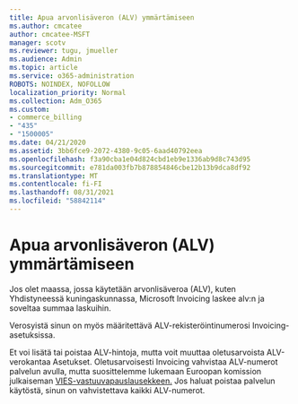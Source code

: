 ```yaml
---
title: Apua arvonlisäveron (ALV) ymmärtämiseen
ms.author: cmcatee
author: cmcatee-MSFT
manager: scotv
ms.reviewer: tugu, jmueller
ms.audience: Admin
ms.topic: article
ms.service: o365-administration
ROBOTS: NOINDEX, NOFOLLOW
localization_priority: Normal
ms.collection: Adm_O365
ms.custom:
- commerce_billing
- "435"
- "1500005"
ms.date: 04/21/2020
ms.assetid: 3bb6fce9-2072-4380-9c05-6aad40792eea
ms.openlocfilehash: f3a90cba1e04d824cbd1eb9e1336ab9d8c743d95
ms.sourcegitcommit: e781da003fb7b878854846cbe12b13b9dca8df92
ms.translationtype: MT
ms.contentlocale: fi-FI
ms.lasthandoff: 08/31/2021
ms.locfileid: "58842114"
---
```

# <a name="help-understanding-value-added-tax-vat"></a>Apua arvonlisäveron (ALV) ymmärtämiseen

Jos olet maassa, jossa käytetään arvonlisäveroa (ALV), kuten Yhdistyneessä kuningaskunnassa, Microsoft Invoicing laskee alv:n ja soveltaa summaa laskuihin.
  
Verosyistä sinun on myös määritettävä ALV-rekisteröintinumerosi Invoicing-asetuksissa.
  
Et voi lisätä tai poistaa ALV-hintoja, mutta voit muuttaa oletusarvoista ALV-verokantaa Asetukset. Oletusarvoisesti Invoicing vahvistaa ALV-numerot palvelun avulla, mutta suosittelemme lukemaan Euroopan komission julkaiseman [VIES-vastuuvapauslausekkeen.](https://go.microsoft.com/fwlink/?LinkID=841741) Jos haluat poistaa palvelun käytöstä, sinun on vahvistettava kaikki ALV-numerot.